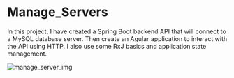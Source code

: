 # Manage_Servers
In this project, I have created a Spring Boot backend API that will connect to a MySQL database server. Then create an Agular application to interact with the API using HTTP. I also use some RxJ basics and application state management.

![manage_server_img](https://user-images.githubusercontent.com/57891254/138910081-48f26fdf-6189-458a-8255-975dc9c0add8.png)

